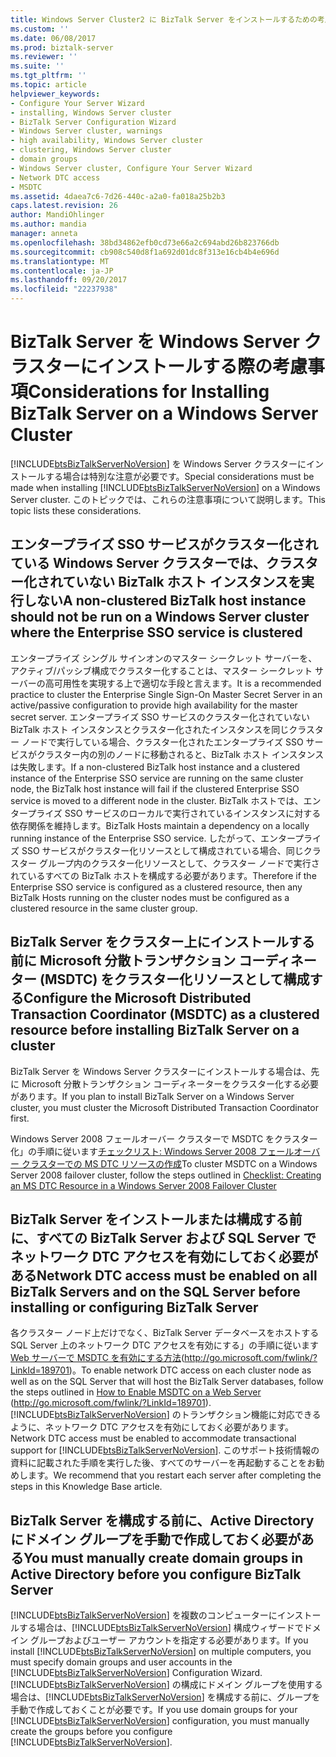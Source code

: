 ```yaml
---
title: Windows Server Cluster2 に BizTalk Server をインストールするための考慮事項 |Microsoft ドキュメント
ms.custom: ''
ms.date: 06/08/2017
ms.prod: biztalk-server
ms.reviewer: ''
ms.suite: ''
ms.tgt_pltfrm: ''
ms.topic: article
helpviewer_keywords:
- Configure Your Server Wizard
- installing, Windows Server cluster
- BizTalk Server Configuration Wizard
- Windows Server cluster, warnings
- high availability, Windows Server cluster
- clustering, Windows Server cluster
- domain groups
- Windows Server cluster, Configure Your Server Wizard
- Network DTC access
- MSDTC
ms.assetid: 4daea7c6-7d26-440c-a2a0-fa018a25b2b3
caps.latest.revision: 26
author: MandiOhlinger
ms.author: mandia
manager: anneta
ms.openlocfilehash: 38bd34862efb0cd73e66a2c694abd26b823766db
ms.sourcegitcommit: cb908c540d8f1a692d01dc8f313e16cb4b4e696d
ms.translationtype: MT
ms.contentlocale: ja-JP
ms.lasthandoff: 09/20/2017
ms.locfileid: "22237938"
---
```

# <a name="considerations-for-installing-biztalk-server-on-a-windows-server-cluster"></a><span data-ttu-id="c5c0b-102">BizTalk Server を Windows Server クラスターにインストールする際の考慮事項</span><span class="sxs-lookup"><span data-stu-id="c5c0b-102">Considerations for Installing BizTalk Server on a Windows Server Cluster</span></span>
<span data-ttu-id="c5c0b-103">[!INCLUDE[btsBizTalkServerNoVersion](../includes/btsbiztalkservernoversion-md.md)] を Windows Server クラスターにインストールする場合は特別な注意が必要です。</span><span class="sxs-lookup"><span data-stu-id="c5c0b-103">Special considerations must be made when installing [!INCLUDE[btsBizTalkServerNoVersion](../includes/btsbiztalkservernoversion-md.md)] on a Windows Server cluster.</span></span> <span data-ttu-id="c5c0b-104">このトピックでは、これらの注意事項について説明します。</span><span class="sxs-lookup"><span data-stu-id="c5c0b-104">This topic lists these considerations.</span></span>  
  
## <a name="a-non-clustered-biztalk-host-instance-should-not-be-run-on-a-windows-server-cluster-where-the-enterprise-sso-service-is-clustered"></a><span data-ttu-id="c5c0b-105">エンタープライズ SSO サービスがクラスター化されている Windows Server クラスターでは、クラスター化されていない BizTalk ホスト インスタンスを実行しない</span><span class="sxs-lookup"><span data-stu-id="c5c0b-105">A non-clustered BizTalk host instance should not be run on a Windows Server cluster where the Enterprise SSO service is clustered</span></span>  
 <span data-ttu-id="c5c0b-106">エンタープライズ シングル サインオンのマスター シークレット サーバーを、アクティブ/パッシブ構成でクラスター化することは、マスター シークレット サーバーの高可用性を実現する上で適切な手段と言えます。</span><span class="sxs-lookup"><span data-stu-id="c5c0b-106">It is a recommended practice to cluster the Enterprise Single Sign-On Master Secret Server in an active/passive configuration to provide high availability for the master secret server.</span></span> <span data-ttu-id="c5c0b-107">エンタープライズ SSO サービスのクラスター化されていない BizTalk ホスト インスタンスとクラスター化されたインスタンスを同じクラスター ノードで実行している場合、クラスター化されたエンタープライズ SSO サービスがクラスター内の別のノードに移動されると、BizTalk ホスト インスタンスは失敗します。</span><span class="sxs-lookup"><span data-stu-id="c5c0b-107">If a non-clustered BizTalk host instance and a clustered instance of the Enterprise SSO service are running on the same cluster node, the BizTalk host instance will fail if the clustered Enterprise SSO service is moved to a different node in the cluster.</span></span> <span data-ttu-id="c5c0b-108">BizTalk ホストでは、エンタープライズ SSO サービスのローカルで実行されているインスタンスに対する依存関係を維持します。</span><span class="sxs-lookup"><span data-stu-id="c5c0b-108">BizTalk Hosts maintain a dependency on a locally running instance of the Enterprise SSO service.</span></span> <span data-ttu-id="c5c0b-109">したがって、エンタープライズ SSO サービスがクラスター化リソースとして構成されている場合、同じクラスター グループ内のクラスター化リソースとして、クラスター ノードで実行されているすべての BizTalk ホストを構成する必要があります。</span><span class="sxs-lookup"><span data-stu-id="c5c0b-109">Therefore if the Enterprise SSO service is configured as a clustered resource, then any BizTalk Hosts running on the cluster nodes must be configured as a clustered resource in the same cluster group.</span></span>  
  
## <a name="configure-the-microsoft-distributed-transaction-coordinator-msdtc-as-a-clustered-resource-before-installing-biztalk-server-on-a-cluster"></a><span data-ttu-id="c5c0b-110">BizTalk Server をクラスター上にインストールする前に Microsoft 分散トランザクション コーディネーター (MSDTC) をクラスター化リソースとして構成する</span><span class="sxs-lookup"><span data-stu-id="c5c0b-110">Configure the Microsoft Distributed Transaction Coordinator (MSDTC) as a clustered resource before installing BizTalk Server on a cluster</span></span>  
 <span data-ttu-id="c5c0b-111">BizTalk Server を Windows Server クラスターにインストールする場合は、先に Microsoft 分散トランザクション コーディネーターをクラスター化する必要があります。</span><span class="sxs-lookup"><span data-stu-id="c5c0b-111">If you plan to install BizTalk Server on a Windows Server cluster, you must cluster the Microsoft Distributed Transaction Coordinator first.</span></span>  
  
 <span data-ttu-id="c5c0b-112">Windows Server 2008 フェールオーバー クラスターで MSDTC をクラスター化」の手順に従います[チェックリスト: Windows Server 2008 フェールオーバー クラスターでの MS DTC リソースの作成](http://go.microsoft.com/fwlink/?LinkID=129677)</span><span class="sxs-lookup"><span data-stu-id="c5c0b-112">To cluster MSDTC on a Windows Server 2008 failover cluster, follow the steps outlined in [Checklist: Creating an MS DTC Resource in a Windows Server 2008 Failover Cluster](http://go.microsoft.com/fwlink/?LinkID=129677)</span></span>  
  
## <a name="network-dtc-access-must-be-enabled-on-all-biztalk-servers-and-on-the-sql-server-before-installing-or-configuring-biztalk-server"></a><span data-ttu-id="c5c0b-113">BizTalk Server をインストールまたは構成する前に、すべての BizTalk Server および SQL Server でネットワーク DTC アクセスを有効にしておく必要がある</span><span class="sxs-lookup"><span data-stu-id="c5c0b-113">Network DTC access must be enabled on all BizTalk Servers and on the SQL Server before installing or configuring BizTalk Server</span></span>  
 <span data-ttu-id="c5c0b-114">各クラスター ノード上だけでなく、BizTalk Server データベースをホストする SQL Server 上のネットワーク DTC アクセスを有効にする」の手順に従います[Web サーバーで MSDTC を有効にする方法](http://go.microsoft.com/fwlink/?LinkId=189701)(http://go.microsoft.com/fwlink/?LinkId=189701)。</span><span class="sxs-lookup"><span data-stu-id="c5c0b-114">To enable network DTC access on each cluster node as well as on the SQL Server that will host the BizTalk Server databases, follow the steps outlined in [How to Enable MSDTC on a Web Server](http://go.microsoft.com/fwlink/?LinkId=189701) (http://go.microsoft.com/fwlink/?LinkId=189701).</span></span> <span data-ttu-id="c5c0b-115">[!INCLUDE[btsBizTalkServerNoVersion](../includes/btsbiztalkservernoversion-md.md)] のトランザクション機能に対応できるように、ネットワーク DTC アクセスを有効にしておく必要があります。</span><span class="sxs-lookup"><span data-stu-id="c5c0b-115">Network DTC access must be enabled to accommodate transactional support for [!INCLUDE[btsBizTalkServerNoVersion](../includes/btsbiztalkservernoversion-md.md)].</span></span> <span data-ttu-id="c5c0b-116">このサポート技術情報の資料に記載された手順を実行した後、すべてのサーバーを再起動することをお勧めします。</span><span class="sxs-lookup"><span data-stu-id="c5c0b-116">We recommend that you restart each server after completing the steps in this Knowledge Base article.</span></span>  
  
## <a name="you-must-manually-create-domain-groups-in-active-directory-before-you-configure-biztalk-server"></a><span data-ttu-id="c5c0b-117">BizTalk Server を構成する前に、Active Directory にドメイン グループを手動で作成しておく必要がある</span><span class="sxs-lookup"><span data-stu-id="c5c0b-117">You must manually create domain groups in Active Directory before you configure BizTalk Server</span></span>  
 <span data-ttu-id="c5c0b-118">[!INCLUDE[btsBizTalkServerNoVersion](../includes/btsbiztalkservernoversion-md.md)] を複数のコンピューターにインストールする場合は、[!INCLUDE[btsBizTalkServerNoVersion](../includes/btsbiztalkservernoversion-md.md)] 構成ウィザードでドメイン グループおよびユーザー アカウントを指定する必要があります。</span><span class="sxs-lookup"><span data-stu-id="c5c0b-118">If you install [!INCLUDE[btsBizTalkServerNoVersion](../includes/btsbiztalkservernoversion-md.md)] on multiple computers, you must specify domain groups and user accounts in the [!INCLUDE[btsBizTalkServerNoVersion](../includes/btsbiztalkservernoversion-md.md)] Configuration Wizard.</span></span> <span data-ttu-id="c5c0b-119">[!INCLUDE[btsBizTalkServerNoVersion](../includes/btsbiztalkservernoversion-md.md)] の構成にドメイン グループを使用する場合は、[!INCLUDE[btsBizTalkServerNoVersion](../includes/btsbiztalkservernoversion-md.md)] を構成する前に、グループを手動で作成しておくことが必要です。</span><span class="sxs-lookup"><span data-stu-id="c5c0b-119">If you use domain groups for your [!INCLUDE[btsBizTalkServerNoVersion](../includes/btsbiztalkservernoversion-md.md)] configuration, you must manually create the groups before you configure [!INCLUDE[btsBizTalkServerNoVersion](../includes/btsbiztalkservernoversion-md.md)].</span></span>